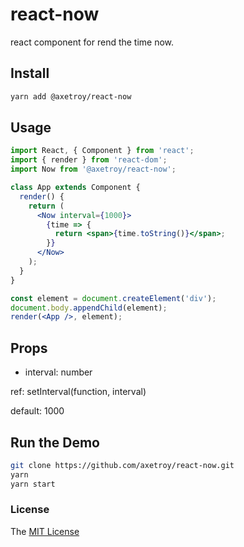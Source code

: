 # react-now

react component for rend the time now.

## Install

```bash
yarn add @axetroy/react-now
```

## Usage

```jsx harmony
import React, { Component } from 'react';
import { render } from 'react-dom';
import Now from '@axetroy/react-now';

class App extends Component {
  render() {
    return (
      <Now interval={1000}>
        {time => {
          return <span>{time.toString()}</span>;
        }}
      </Now>
    );
  }
}

const element = document.createElement('div');
document.body.appendChild(element);
render(<App />, element);
```

## Props

- interval: number

ref: setInterval(function, interval)

default: 1000
    
## Run the Demo

```bash
git clone https://github.com/axetroy/react-now.git
yarn
yarn start
```

### License

The [MIT License](https://github.com/axetroy/react-now/blob/master/LICENSE)